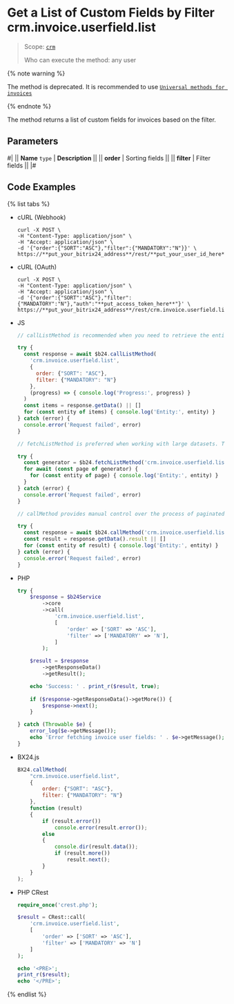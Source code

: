 # Get a List of Custom Fields by Filter crm.invoice.userfield.list

> Scope: [`crm`](../../../scopes/permissions.md)
>
> Who can execute the method: any user

{% note warning %}

The method is deprecated. It is recommended to use [`Universal methods for invoices`](../../universal/invoice.md)

{% endnote %}

The method returns a list of custom fields for invoices based on the filter.

## Parameters

#|
|| **Name**
`type` | **Description** ||
|| **order** | Sorting fields ||
|| **filter** | Filter fields  ||
|#

## Code Examples

{% list tabs %}

- cURL (Webhook)

    ```http
    curl -X POST \
    -H "Content-Type: application/json" \
    -H "Accept: application/json" \
    -d '{"order":{"SORT":"ASC"},"filter":{"MANDATORY":"N"}}' \
    https://**put_your_bitrix24_address**/rest/**put_your_user_id_here**/**put_your_webhook_here**/crm.invoice.userfield.list
    ```

- cURL (OAuth)

    ```http
    curl -X POST \
    -H "Content-Type: application/json" \
    -H "Accept: application/json" \
    -d '{"order":{"SORT":"ASC"},"filter":{"MANDATORY":"N"},"auth":"**put_access_token_here**"}' \
    https://**put_your_bitrix24_address**/rest/crm.invoice.userfield.list
    ```

- JS

    ```js
    // callListMethod is recommended when you need to retrieve the entire set of list data and the volume of records is relatively small (up to about 1000 items). The method loads all data at once, which can lead to high memory load when working with large volumes.
    
    try {
      const response = await $b24.callListMethod(
        'crm.invoice.userfield.list',
        {
          order: {"SORT": "ASC"},
          filter: {"MANDATORY": "N"}
        },
        (progress) => { console.log('Progress:', progress) }
      )
      const items = response.getData() || []
      for (const entity of items) { console.log('Entity:', entity) }
    } catch (error) {
      console.error('Request failed', error)
    }
    
    // fetchListMethod is preferred when working with large datasets. The method implements iterative selection using a generator, allowing data to be processed in parts and efficiently using memory.
    
    try {
      const generator = $b24.fetchListMethod('crm.invoice.userfield.list', { order: {"SORT": "ASC"}, filter: {"MANDATORY": "N"} }, 'ID')
      for await (const page of generator) {
        for (const entity of page) { console.log('Entity:', entity) }
      }
    } catch (error) {
      console.error('Request failed', error)
    }
    
    // callMethod provides manual control over the process of paginated data retrieval through the start parameter. It is suitable for scenarios where precise control over request batches is required. However, it may be less efficient compared to fetchListMethod when dealing with large volumes of data.
    
    try {
      const response = await $b24.callMethod('crm.invoice.userfield.list', { order: {"SORT": "ASC"}, filter: {"MANDATORY": "N"} }, 0)
      const result = response.getData().result || []
      for (const entity of result) { console.log('Entity:', entity) }
    } catch (error) {
      console.error('Request failed', error)
    }
    ```

- PHP

    ```php
    try {
        $response = $b24Service
            ->core
            ->call(
                'crm.invoice.userfield.list',
                [
                    'order' => ['SORT' => 'ASC'],
                    'filter' => ['MANDATORY' => 'N'],
                ]
            );
    
        $result = $response
            ->getResponseData()
            ->getResult();
    
        echo 'Success: ' . print_r($result, true);
        
        if ($response->getResponseData()->getMore()) {
            $response->next();
        }
    
    } catch (Throwable $e) {
        error_log($e->getMessage());
        echo 'Error fetching invoice user fields: ' . $e->getMessage();
    }
    ```

- BX24.js

    ```js
    BX24.callMethod(
        "crm.invoice.userfield.list",
        {
            order: {"SORT": "ASC"},
            filter: {"MANDATORY": "N"}
        },
        function (result)
        {
            if (result.error())
                console.error(result.error());
            else
            {
                console.dir(result.data());
                if (result.more())
                    result.next();
            }
        }
    );
    ```

- PHP CRest

    ```php
    require_once('crest.php');

    $result = CRest::call(
        'crm.invoice.userfield.list',
        [
            'order' => ['SORT' => 'ASC'],
            'filter' => ['MANDATORY' => 'N']
        ]
    );

    echo '<PRE>';
    print_r($result);
    echo '</PRE>';
    ```

{% endlist %}